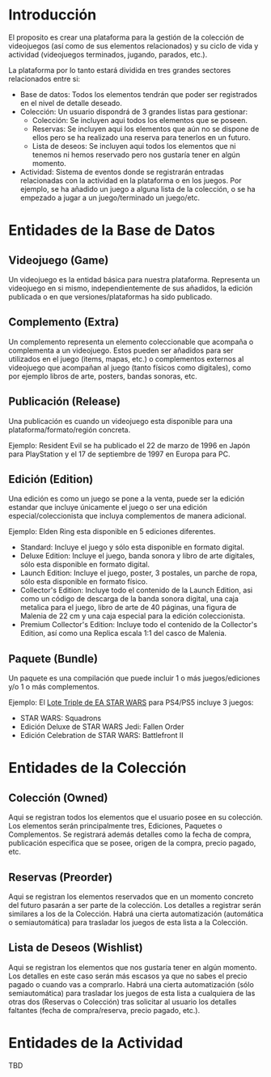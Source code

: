 # Introducción

El proposito es crear una plataforma para la gestión de la colección de videojuegos (así como de sus elementos relacionados) y su ciclo de vida y actividad (videojuegos terminados, jugando, parados, etc.).

La plataforma por lo tanto estará dividida en tres grandes sectores relacionados entre si:

- Base de datos: Todos los elementos tendrán que poder ser registrados en el nivel de detalle deseado.
- Colección: Un usuario dispondrá de 3 grandes listas para gestionar:
  - Colección: Se incluyen aqui todos los elementos que se poseen.
  - Reservas: Se incluyen aqui los elementos que aún no se dispone de ellos pero se ha realizado una reserva para tenerlos en un futuro.
  - Lista de deseos: Se incluyen aqui todos los elementos que ni tenemos ni hemos reservado pero nos gustaría tener en algún momento.
- Actividad: Sistema de eventos donde se registrarán entradas relacionadas con la actividad en la plataforma o en los juegos. Por ejemplo, se ha añadido un juego a alguna lista de la colección, o se ha empezado a jugar a un juego/terminado un juego/etc.

# Entidades de la Base de Datos

## Videojuego (Game)

Un videojuego es la entidad básica para nuestra plataforma. Representa un videojuego en si mismo, independientemente de sus añadidos, la edición publicada o en que versiones/plataformas ha sido publicado.

## Complemento (Extra)

Un complemento representa un elemento coleccionable que acompaña o complementa a un videojuego. Estos pueden ser añadidos para ser utilizados en el juego (items, mapas, etc.) o complementos externos al videojuego que acompañan al juego (tanto físicos como digitales), como por ejemplo libros de arte, posters, bandas sonoras, etc.

## Publicación (Release)

Una publicación es cuando un videojuego esta disponible para una plataforma/formato/región concreta.

Ejemplo: Resident Evil se ha publicado el 22 de marzo de 1996 en Japón para PlayStation y el 17 de septiembre de 1997 en Europa para PC.

## Edición (Edition)

Una edición es como un juego se pone a la venta, puede ser la edición estandar que incluye únicamente el juego o ser una edición especial/coleccionista que incluya complementos de manera adicional.

Ejemplo: Elden Ring esta disponible en 5 ediciones diferentes.
- Standard: Incluye el juego y sólo esta disponible en formato digital.
- Deluxe Edition: Incluye el juego, banda sonora y libro de arte digitales, sólo esta disponible en formato digital.
- Launch Edition: Incluye el juego, poster, 3 postales, un parche de ropa, sólo esta disponible en formato físico.
- Collector's Edition: Incluye todo el contenido de la Launch Edition, asi como un código de descarga de la banda sonora digital, una caja metalica para el juego, libro de arte de 40 páginas, una figura de Malenia de 22 cm y una caja especial para la edición coleccionista.
- Premium Collector's Edition: Incluye todo el contenido de la Collector's Edition, así como una Replica escala 1:1 del casco de Malenia.

## Paquete (Bundle)

Un paquete es una compilación que puede incluir 1 o más juegos/ediciones y/o 1 o más complementos.

Ejemplo: El [Lote Triple de EA STAR WARS](https://store.playstation.com/es-es/product/EP0006-CUSA15089_00-STARWARSTRIPBUND) para PS4/PS5 incluye 3 juegos:
- STAR WARS: Squadrons
- Edición Deluxe de STAR WARS Jedi: Fallen Order
- Edición Celebration de STAR WARS: Battlefront II

# Entidades de la Colección

## Colección (Owned)

Aqui se registran todos los elementos que el usuario posee en su colección. Los elementos serán principalmente tres, Ediciones, Paquetes o Complementos. Se registrará además detalles como la fecha de compra, publicación especifica que se posee, origen de la compra, precio pagado, etc.

## Reservas (Preorder)

Aqui se registran los elementos reservados que en un momento concreto del futuro pasarán a ser parte de la colección. Los detalles a registrar serán similares a los de la Colección. Habrá una cierta automatización (automática o semiautomática) para trasladar los juegos de esta lista a la Colección.

## Lista de Deseos (Wishlist)

Aqui se registran los elementos que nos gustaría tener en algún momento. Los detalles en este caso serán más escasos ya que no sabes el precio pagado o cuando vas a comprarlo. Habrá una cierta automatización (sólo semiautomática) para trasladar los juegos de esta lista a cualquiera de las otras dos (Reservas o Colección) tras solicitar al usuario los detalles faltantes (fecha de compra/reserva, precio pagado, etc.).

# Entidades de la Actividad

TBD
